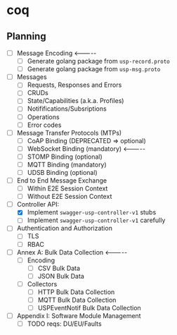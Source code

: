 # coq

## Planning

* [ ] Message Encoding <-----
  * [ ] Generate golang package from `usp-record.proto` 
  * [ ] Generate golang package from `usp-msg.proto`
* [ ] Messages
  * [ ] Requests, Responses and Errors
  * [ ] CRUDs
  * [ ] State/Capabilities (a.k.a. Profiles)
  * [ ] Notififications/Subsriptions
  * [ ] Operations
  * [ ] Error codes
* [ ] Message Transfer Protocols (MTPs)
  * [ ] CoAP Binding (DEPRECATED => optional)
  * [ ] WebSocket Binding (mandatory) <-----
  * [ ] STOMP Binding (optional)
  * [ ] MQTT Binding (mandatory)
  * [ ] UDSB Binding (optional)
* [ ] End to End Message Exchange
  * [ ] Within E2E Session Context
  * [ ] Without E2E Session Context
* [ ] Controller API:
  * [x] Implement `swagger-usp-controller-v1` stubs
  * [ ] Implement `swagger-usp-controller-v1` carefully
* [ ] Authentication and Authorization
  * [ ] TLS
  * [ ] RBAC
* [ ] Annex A: Bulk Data Collection <-----
  * [ ] Encoding
    * [ ] CSV Bulk Data
    * [ ] JSON Bulk Data
  * [ ] Collectors
    * [ ] HTTP Bulk Data Collection
    * [ ] MQTT Bulk Data Collection
    * [ ] USPEventNotif Bulk Data Collection
* [ ] Appendix I: Software Module Management
  * [ ] TODO reqs: DU/EU/Faults
